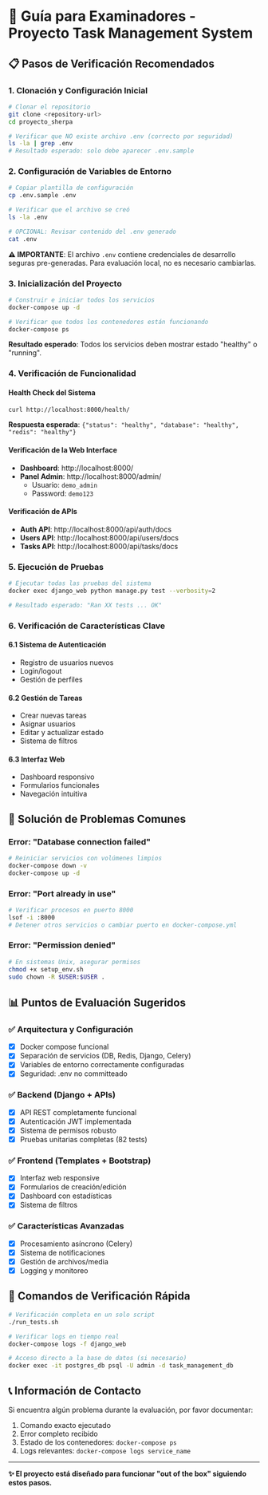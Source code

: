# 🎯 Guía para Examinadores - Proyecto Task Management System

## 📋 Pasos de Verificación Recomendados

### 1. Clonación y Configuración Inicial

```bash
# Clonar el repositorio
git clone <repository-url>
cd proyecto_sherpa

# Verificar que NO existe archivo .env (correcto por seguridad)
ls -la | grep .env
# Resultado esperado: solo debe aparecer .env.sample
```

### 2. Configuración de Variables de Entorno

```bash
# Copiar plantilla de configuración
cp .env.sample .env

# Verificar que el archivo se creó
ls -la .env

# OPCIONAL: Revisar contenido del .env generado
cat .env
```

**⚠️ IMPORTANTE**: El archivo `.env` contiene credenciales de desarrollo seguras pre-generadas. Para evaluación local, no es necesario cambiarlas.

### 3. Inicialización del Proyecto

```bash
# Construir e iniciar todos los servicios
docker-compose up -d

# Verificar que todos los contenedores están funcionando
docker-compose ps
```

**Resultado esperado**: Todos los servicios deben mostrar estado "healthy" o "running".

### 4. Verificación de Funcionalidad

#### Health Check del Sistema
```bash
curl http://localhost:8000/health/
```
**Respuesta esperada**: `{"status": "healthy", "database": "healthy", "redis": "healthy"}`

#### Verificación de la Web Interface
- **Dashboard**: http://localhost:8000/
- **Panel Admin**: http://localhost:8000/admin/
  - Usuario: `demo_admin`
  - Password: `demo123`

#### Verificación de APIs
- **Auth API**: http://localhost:8000/api/auth/docs
- **Users API**: http://localhost:8000/api/users/docs  
- **Tasks API**: http://localhost:8000/api/tasks/docs

### 5. Ejecución de Pruebas

```bash
# Ejecutar todas las pruebas del sistema
docker exec django_web python manage.py test --verbosity=2

# Resultado esperado: "Ran XX tests ... OK"
```

### 6. Verificación de Características Clave

#### 6.1 Sistema de Autenticación
- Registro de usuarios nuevos
- Login/logout
- Gestión de perfiles

#### 6.2 Gestión de Tareas
- Crear nuevas tareas
- Asignar usuarios
- Editar y actualizar estado
- Sistema de filtros

#### 6.3 Interfaz Web
- Dashboard responsivo
- Formularios funcionales
- Navegación intuitiva

## 🔧 Solución de Problemas Comunes

### Error: "Database connection failed"
```bash
# Reiniciar servicios con volúmenes limpios
docker-compose down -v
docker-compose up -d
```

### Error: "Port already in use"
```bash
# Verificar procesos en puerto 8000
lsof -i :8000
# Detener otros servicios o cambiar puerto en docker-compose.yml
```

### Error: "Permission denied"
```bash
# En sistemas Unix, asegurar permisos
chmod +x setup_env.sh
sudo chown -R $USER:$USER .
```

## 📊 Puntos de Evaluación Sugeridos

### ✅ Arquitectura y Configuración
- [x] Docker compose funcional
- [x] Separación de servicios (DB, Redis, Django, Celery)
- [x] Variables de entorno correctamente configuradas
- [x] Seguridad: .env no committeado

### ✅ Backend (Django + APIs)
- [x] API REST completamente funcional
- [x] Autenticación JWT implementada
- [x] Sistema de permisos robusto
- [x] Pruebas unitarias completas (82 tests)

### ✅ Frontend (Templates + Bootstrap)
- [x] Interfaz web responsive
- [x] Formularios de creación/edición
- [x] Dashboard con estadísticas
- [x] Sistema de filtros

### ✅ Características Avanzadas
- [x] Procesamiento asíncrono (Celery)
- [x] Sistema de notificaciones
- [x] Gestión de archivos/media
- [x] Logging y monitoreo

## 🚀 Comandos de Verificación Rápida

```bash
# Verificación completa en un solo script
./run_tests.sh

# Verificar logs en tiempo real
docker-compose logs -f django_web

# Acceso directo a la base de datos (si necesario)
docker exec -it postgres_db psql -U admin -d task_management_db
```

## 📞 Información de Contacto

Si encuentra algún problema durante la evaluación, por favor documentar:
1. Comando exacto ejecutado
2. Error completo recibido
3. Estado de los contenedores: `docker-compose ps`
4. Logs relevantes: `docker-compose logs service_name`

---

**✨ El proyecto está diseñado para funcionar "out of the box" siguiendo estos pasos.**
